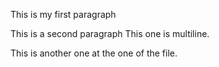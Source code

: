 This is my first paragraph

This is a second paragraph
This one is multiline.

This is another one at the one of the file.